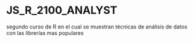 # JS_R_2100_ANALYST
segundo curso de R en el cual se muestran técnicas de análisis de datos con las librerías mas populares
